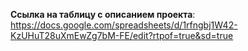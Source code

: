 **Ссылка на таблицу с описанием проекта**: 
https://docs.google.com/spreadsheets/d/1rfngbj1W42-KzUHuT28uXmEwZg7bM-FE/edit?rtpof=true&sd=true
